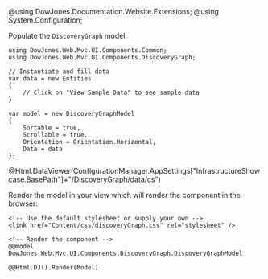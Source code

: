﻿@using DowJones.Documentation.Website.Extensions;
@using System.Configuration;

Populate the `DiscoveryGraph` model:

	using DowJones.Web.Mvc.UI.Components.Common;
	using DowJones.Web.Mvc.UI.Components.DiscoveryGraph;

	// Instantiate and fill data
	var data = new Entities
	{
		// Click on "View Sample Data" to see sample data
	}

	var model = new DiscoveryGraphModel
	{
		Sortable = true,
		Scrollable = true,
		Orientation = Orientation.Horizontal,
		Data = data
	};
	
@Html.DataViewer(ConfigurationManager.AppSettings["InfrastructureShowcase.BasePath"]+"/DiscoveryGraph/data/cs")

Render the model in your view which will render the component in the browser:

	<!-- Use the default stylesheet or supply your own -->
	<link href="Content/css/discoveryGraph.css" rel="stylesheet" />
	
	<!-- Render the component -->
	@@model DowJones.Web.Mvc.UI.Components.DiscoveryGraph.DiscoveryGraphModel

	@@Html.DJ().Render(Model)	